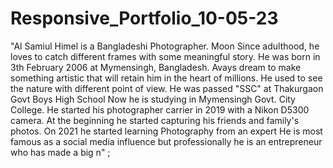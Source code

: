 # Responsive_Portfolio_10-05-23
"Al Samiul Himel is a Bangladeshi Photographer. Moon Since adulthood, he loves to catch different frames with some meaningful story. He was born in 3th February 2006 at Mymensingh, Bangladesh. Avays dream to make something artistic that will retain him in the heart of millions. He used to see the nature with different point of view. He was passed "SSC" at Thakurgaon Govt Boys High School Now he is studying in Mymensingh Govt. City College. He started his photographer carrier in 2019 with a Nikon D5300 camera. At the beginning he started capturing his friends and family's photos. On 2021 he started learning Photography from an expert He is most famous as a social media influence but professionally he is an entrepreneur who has made a big n"
;